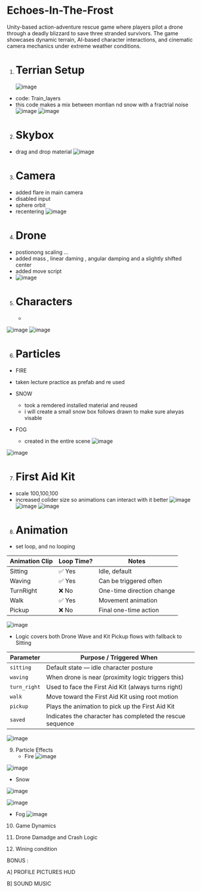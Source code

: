 # Echoes-In-The-Frost
Unity-based action-adventure rescue game where players pilot a drone through a deadly blizzard to save three stranded survivors. The game showcases dynamic terrain, AI-based character interactions, and cinematic camera mechanics under extreme weather conditions.

1. # Terrian Setup 
   ![image](https://github.com/user-attachments/assets/e6f9142d-9e96-4af6-a968-227284fd04af)
- code: Train_layers
- this code makes a mix between montian nd snow with a fractrial noise 
![image](https://github.com/user-attachments/assets/3cd2d94b-a106-4437-94fd-f042d0448a9d)
![image](https://github.com/user-attachments/assets/b7501162-1aac-49b1-b3b6-609f1b16e648)

2. # Skybox
 - drag and drop material 
   ![image](https://github.com/user-attachments/assets/88a909fb-37e8-45da-b618-ed9d56ebdf9d)

3. # Camera
- added flare in main camera
- disabled input
- sphere orbit
- recentering 
   ![image](https://github.com/user-attachments/assets/e6f320e2-5f0d-4467-bf8d-b83df5d16a35)


4. # Drone 
- postionong scaling ...
- added mass , linear daming , angular damping and a slightly shifted center
- added move script
- 
  ![image](https://github.com/user-attachments/assets/050f08e7-ed6a-4773-bd42-0cc15679dc7d)



5. # Characters
   -
![image](https://github.com/user-attachments/assets/65403b1f-7248-4589-a3fa-15a45e5cbc13)
![image](https://github.com/user-attachments/assets/944e0005-593d-4cf7-ae14-389d1c36763b)



6. # Particles
- FIRE
 - taken lecture practice as prefab and re used
   
- SNOW
  - took a remdered installed material and reused
  - i will create a small snow box follows drawn to make sure alwyas visable 
    
- FOG
   - created in the entire scene
 ![image](https://github.com/user-attachments/assets/11a59239-d42e-45a3-bc43-ab5db57c5308)

![image](https://github.com/user-attachments/assets/7aac8c6b-a165-48a1-9d01-effc6ecb66a6)

7. # First Aid Kit
- scale 100,100,100
- increased colider size so animations can interact with it better 
![image](https://github.com/user-attachments/assets/12bf5ded-0a17-4d91-ba1d-1aa7fc85e0ed)
![image](https://github.com/user-attachments/assets/68abcf54-1378-4ee3-943c-14fc4f368d43)
![image](https://github.com/user-attachments/assets/600d3c84-70dc-4eef-a523-cc7422ca0285)



8. # Animation
- set loop, and no looping
  
| Animation Clip | Loop Time? | Notes                     |
| -------------- | ---------- | ------------------------- |
| Sitting        | ✅ Yes      | Idle, default             |
| Waving         | ✅ Yes      | Can be triggered often    |
| TurnRight      | ❌ No       | One-time direction change |
| Walk           | ✅ Yes      | Movement animation        |
| Pickup         | ❌ No       | Final one-time action     |


![image](https://github.com/user-attachments/assets/521ac9c3-e3c0-4bd9-a4ae-b698bd8cc3c0)
- Logic covers both Drone Wave and Kit Pickup flows with fallback to Sitting

| **Parameter** | **Purpose / Triggered When**                              |
| ------------- | --------------------------------------------------------- |
| `sitting`     | Default state — idle character posture                    |
| `waving`      | When drone is near (proximity logic triggers this)        |
| `turn_right`  | Used to face the First Aid Kit (always turns right)       |
| `walk`        | Move toward the First Aid Kit using root motion           |
| `pickup`      | Plays the animation to pick up the First Aid Kit          |
| `saved`       | Indicates the character has completed the rescue sequence |

![image](https://github.com/user-attachments/assets/1d59c52b-9e8f-4c3f-a1fe-a73c3dd7a1af)

9. Particle Effects
    - Fire
![image](https://github.com/user-attachments/assets/22a0e774-53bf-4c95-b7a2-f41bad6cb755)

![image](https://github.com/user-attachments/assets/1efbea3a-f8a0-4965-8e09-cb179586a1a0)

   - Snow
    
![image](https://github.com/user-attachments/assets/a36e87cb-b8f9-4049-8905-db820704caf1)

![image](https://github.com/user-attachments/assets/bbbe2e60-df48-4d63-a110-861b15da4480)

   - Fog
![image](https://github.com/user-attachments/assets/b670d096-0fbf-4c26-ad83-c6b353e110fa)


10. Game Dynamics









11. Drone Damadge and Crash Logic



12. Wining condition



BONUS :

A] PROFILE PICTURES HUD 


B] SOUND MUSIC 
